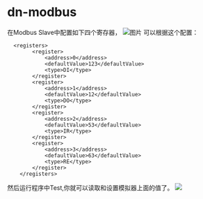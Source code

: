 # dn-modbus

在Modbus Slave中配置如下四个寄存器，
![图片](http://images.cnblogs.com/cnblogs_com/Dn9x/562583/o_13.pic_hd.jpg)
可以根据这个配置：
```
  <registers>
		<register>
			<address>0</address>
			<defaultValue>123</defaultValue>
			<type>DI</type>
		</register>
		<register>
			<address>1</address>
			<defaultValue>12</defaultValue>
			<type>DO</type>
		</register>
		<register>
			<address>2</address>
			<defaultValue>53</defaultValue>
			<type>IR</type>
		</register>
		<register>
			<address>3</address>
			<defaultValue>63</defaultValue>
			<type>RE</type>
		</register>
	</registers>
```
然后运行程序中Test,你就可以读取和设置模拟器上面的值了。
![](http://images.cnblogs.com/cnblogs_com/Dn9x/562583/o_14.pic_hd.jpg)
